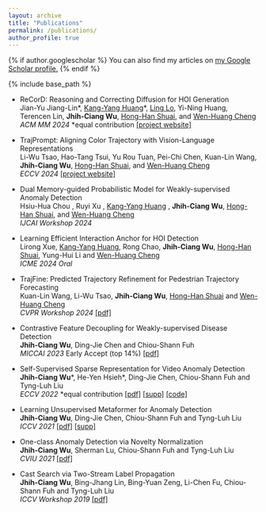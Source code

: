 ```yaml
---
layout: archive
title: "Publications"
permalink: /publications/
author_profile: true
---
```


{% if author.googlescholar %}
  You can also find my articles on <u><a href="{{author.googlescholar}}">my Google Scholar profile</a>.</u>
{% endif %}

{% include base_path %}


* ReCorD: Reasoning and Correcting Diffusion for HOI Generation  
Jian-Yu Jiang-Lin*, [Kang-Yang Huang](https://alberthkyhky.github.io/)*, [Ling Lo](https://lynn-ling-lo.github.io/), Yi-Ning Huang, Terencen Lin, **Jhih-Ciang Wu**, [Hong-Han Shuai](https://basiclab.lab.nycu.edu.tw/), and [Wen-Huang Cheng](https://www.csie.ntu.edu.tw/~wenhuang/)   
*ACM MM 2024* *equal contribution [[project website]](https://alberthkyhky.github.io/ReCorD/)

* TrajPrompt: Aligning Color Trajectory with Vision-Language Representations  
Li-Wu Tsao, Hao-Tang Tsui, Yu Rou Tuan, Pei-Chi Chen, Kuan-Lin Wang, **Jhih-Ciang Wu**, [Hong-Han Shuai](https://basiclab.lab.nycu.edu.tw/), and [Wen-Huang Cheng](https://www.csie.ntu.edu.tw/~wenhuang/)   
*ECCV 2024* [[project website]](https://trajprompt.github.io/)

* Dual Memory-guided Probabilistic Model for Weakly-supervised Anomaly Detection  
Hsiu-Hua Chou , Ruyi Xu , [Kang-Yang Huang](https://alberthkyhky.github.io/) , **Jhih-Ciang Wu**, [Hong-Han Shuai](https://basiclab.lab.nycu.edu.tw/), and [Wen-Huang Cheng](https://www.csie.ntu.edu.tw/~wenhuang/)  
*IJCAI Workshop 2024*

* Learning Efficient Interaction Anchor for HOI Detection  
Lirong Xue, [Kang-Yang Huang](https://alberthkyhky.github.io/), Rong Chao, **Jhih-Ciang Wu**, [Hong-Han Shuai](https://basiclab.lab.nycu.edu.tw/), Yung-Hui Li and [Wen-Huang Cheng](https://www.csie.ntu.edu.tw/~wenhuang/)   
*ICME 2024 Oral*

* TrajFine: Predicted Trajectory Refinement for Pedestrian Trajectory Forecasting  
Kuan-Lin Wang, Li-Wu Tsao, **Jhih-Ciang Wu**, [Hong-Han Shuai](https://basiclab.lab.nycu.edu.tw/) and [Wen-Huang Cheng](https://www.csie.ntu.edu.tw/~wenhuang/)  
*CVPR Workshop 2024* [[pdf]](https://openaccess.thecvf.com/content/CVPR2024W/WAD/papers/Wang_TrajFine_Predicted_Trajectory_Refinement_for_Pedestrian_Trajectory_Forecasting_CVPRW_2024_paper.pdf)

* Contrastive Feature Decoupling for Weakly-supervised Disease Detection  
 **Jhih-Ciang Wu**, Ding-Jie Chen and Chiou-Shann Fuh  
*MICCAI 2023* Early Accept (top 14%) [[pdf]](https://link.springer.com/content/pdf/10.1007/978-3-031-43904-9_25.pdf?pdf=inline%20link)

* Self-Supervised Sparse Representation for Video Anomaly Detection  
 **Jhih-Ciang Wu**\*, He-Yen Hsieh\*, Ding-Jie Chen, Chiou-Shann Fuh and Tyng-Luh Liu  
*ECCV 2022* *equal contribution [[pdf]](https://www.ecva.net/papers/eccv_2022/papers_ECCV/papers/136730727.pdf) [[supp]](https://www.ecva.net/papers/eccv_2022/papers_ECCV/papers/136730727-supp.pdf) [[code]](https://github.com/louisYen/S3R)

* Learning Unsupervised Metaformer for Anomaly Detection  
 **Jhih-Ciang Wu**, Ding-Jie Chen, Chiou-Shann Fuh and Tyng-Luh Liu  
*ICCV 2021* [[pdf]](https://openaccess.thecvf.com/content/ICCV2021/papers/Wu_Learning_Unsupervised_Metaformer_for_Anomaly_Detection_ICCV_2021_paper.pdf) [[supp]](https://openaccess.thecvf.com/content/ICCV2021/supplemental/Wu_Learning_Unsupervised_Metaformer_ICCV_2021_supplemental.pdf)

* One-class Anomaly Detection via Novelty Normalization  
 **Jhih-Ciang Wu**, Sherman Lu, Chiou-Shann Fuh and Tyng-Luh Liu  
*CVIU 2021* [[pdf]](https://www.sciencedirect.com/science/article/abs/pii/S1077314221000709)

* Cast Search via Two-Stream Label Propagation  
 **Jhih-Ciang Wu**, Bing-Jhang Lin, Bing-Yuan Zeng, Li-Chen Fu, Chiou-Shann Fuh and Tyng-Luh Liu  
*ICCV Workshop 2019* [[pdf]](https://openaccess.thecvf.com/content_ICCVW_2019/html/WIDER/Wu_Cast_Search_via_Two-Stream_Label_Propagation_ICCVW_2019_paper.html)




